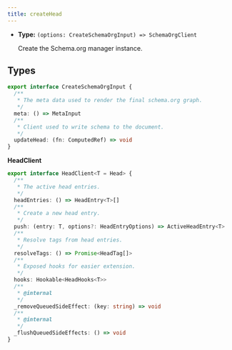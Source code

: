 ```yaml
---
title: createHead
---
```


- **Type:** `(options: CreateSchemaOrgInput) => SchemaOrgClient`

  Create the Schema.org manager instance.

## Types

```ts
export interface CreateSchemaOrgInput {
  /**
   * The meta data used to render the final schema.org graph.
   */
  meta: () => MetaInput
  /**
   * Client used to write schema to the document.
   */
  updateHead: (fn: ComputedRef) => void
}
```

  **HeadClient**

  ```ts
  export interface HeadClient<T = Head> {
    /**
     * The active head entries.
     */
    headEntries: () => HeadEntry<T>[]
    /**
     * Create a new head entry.
     */
    push: (entry: T, options?: HeadEntryOptions) => ActiveHeadEntry<T>
    /**
     * Resolve tags from head entries.
     */
    resolveTags: () => Promise<HeadTag[]>
    /**
     * Exposed hooks for easier extension.
     */
    hooks: Hookable<HeadHooks<T>>
    /**
     * @internal
     */
    _removeQueuedSideEffect: (key: string) => void
    /**
     * @internal
     */
    _flushQueuedSideEffects: () => void
  }
  ```
